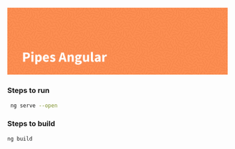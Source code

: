 
![Angular (Pipes)](./banner.png)

### Steps to run

```bash
 ng serve --open
```

### Steps to build

```bash
ng build 
```